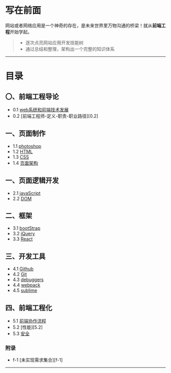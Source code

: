 ﻿# 写在前面
网站或者网络应用是一个神奇的存在，是未来世界里万物沟通的桥梁！就从**前端工程**开始学起。

>* 逐次点亮网站应用开发技能树
>* 通过总结和整理，架构出一个完整的知识体系

---

# 目录
## 〇、前端工程导论
* 0.1 [web系统和前端技术发展][0.1]
* 0.2 [前端工程师-定义-职责-职业路径][0.2]

## 一、页面制作
* 1.1 [photoshop][1.1]
* 1.2 [HTML][1.2]
* 1.3 [CSS][1.3]
* 1.4 [页面架构][1.4]

## 一、页面逻辑开发
* 2.1 [javaScript][2.1]
* 2.2 [DOM][2.2]

## 二、框架
* 3.1 [bootStrap][3.1]
* 3.2 [jQuery][3.2]
* 3.3 [React][3.3]

## 三、开发工具
* 4.1 [Github][4.1]
* 4.2 [Git][4.2]
* 4.3 [debuggers][4.3]
* 4.4 [webpack][4.4]
* 4.5 [sublime][4.5]

## 四、前端工程化
* 5.1 [前端协作流程][5.1]
* 5.2 [性能][5.2]
* 5.3 [安全][5.3]

### 附录
* f-1 [未实现需求集合][f-1]


***

[0.1]:
[0.2]:https://github.com/Wanlin-Lu/Front-end-knowledge-summary/blob/master/front-endCareer/FE-engineer-analysis.md
[1.1]:https://github.com/Wanlin-Lu/Front-end-knowledge-summary/blob/master/pageMakeup/photoshop.md
[1.2]:https://github.com/Wanlin-Lu/Front-end-knowledge-summary/blob/master/pageMakeup/HTML.md
[1.3]:https://github.com/Wanlin-Lu/Front-end-knowledge-summary/blob/master/pageMakeup/CSS.md
[1.4]:https://github.com/Wanlin-Lu/Front-end-knowledge-summary/blob/master/pageMakeup/pageArchitecture.md
[2.1]:https://github.com/Wanlin-Lu/Front-end-knowledge-summary/blob/master/pageLogicDev/Javascript.md
[2.2]:https://github.com/Wanlin-Lu/Front-end-knowledge-summary/blob/master/pageLogicDev/DOM.md
[3.1]:https://github.com/Wanlin-Lu/Front-end-knowledge-summary/blob/master/library%26framework/bootStrap.md
[3.2]:https://github.com/Wanlin-Lu/Front-end-knowledge-summary/blob/master/library%26framework/jQuery.md
[3.3]:https://github.com/Wanlin-Lu/Front-end-knowledge-summary/blob/master/library%26framework/React.md
[4.1]:https://github.com/Wanlin-Lu/Front-end-knowledge-summary/blob/master/Tools/github.md
[4.2]:https://github.com/Wanlin-Lu/Front-end-knowledge-summary/blob/master/Tools/git.md
[4.3]:https://github.com/Wanlin-Lu/Front-end-knowledge-summary/blob/master/Tools/debugger.md
[4.4]:https://github.com/Wanlin-Lu/Front-end-knowledge-summary/blob/master/Tools/webpack.md
[4.5]:https://github.com/Wanlin-Lu/Front-end-knowledge-summary/blob/master/Tools/sublime.md
[5.1]:
[5.2]:
[5.3]:
[f-1]:https://github.com/Wanlin-Lu/Front-end-knowledge-summary/blob/master/HCJD/Unsolved-Questions.md#f-1-未实现需求集合